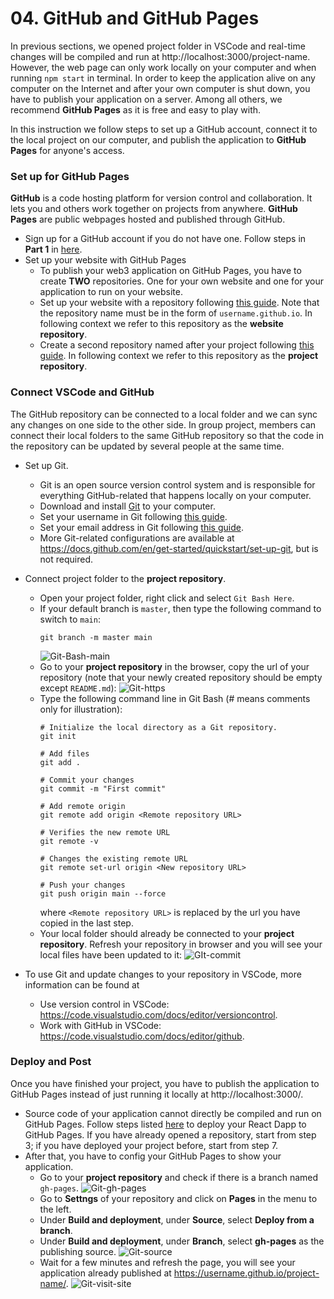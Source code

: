 
# 04. GitHub and GitHub Pages

In previous sections, we opened project folder in VSCode and real-time changes will be compiled and run at http://localhost:3000/project-name. However, the web page can only work locally on your computer and when running ```npm start``` in terminal. In order to keep the application alive on any computer on the Internet and after your own computer is shut down, you have to publish your application on a server. Among all others, we recommend **GitHub Pages** as it is free and easy to play with. 

In this instruction we follow steps to set up a GitHub account, connect it to the local project on our computer, and publish the application to **GitHub Pages** for anyone's access. 


### Set up for GitHub Pages
**GitHub** is a code hosting platform for version control and collaboration. It lets you and others work together on projects from anywhere. **GitHub Pages** are public webpages hosted and published through GitHub. 

- Sign up for a GitHub account if you do not have one. Follow steps in **Part 1** in [here](https://docs.github.com/en/get-started/onboarding/getting-started-with-your-github-account). 
- Set up your website with GitHub Pages
  - To publish your web3 application on GitHub Pages, you have to create **TWO** repositories. One for your own website and one for your application to run on your website. 
  - Set up your website with a repository following [this guide](https://docs.github.com/en/pages/quickstart). Note that the repository name must be in the form of ```username.github.io```. In following context we refer to this repository as the **website repository**. 
  - Create a second repository named after your project following [this guide](https://docs.github.com/en/get-started/quickstart/create-a-repo). In following context we refer to this repository as the **project repository**. 


### Connect VSCode and GitHub
The GitHub repository can be connected to a local folder and we can sync any changes on one side to the other side. In group project, members can connect their local folders to the same GitHub repository so that the code in the repository can be updated by several people at the same time. 

- Set up Git. 
  - Git is an open source version control system and is responsible for everything GitHub-related that happens locally on your computer. 
  - Download and install [Git](https://git-scm.com/downloads) to your computer. 
  - Set your username in Git following [this guide](https://docs.github.com/en/get-started/getting-started-with-git/setting-your-username-in-git). 
  - Set your email address in Git following [this guide](https://docs.github.com/en/account-and-profile/setting-up-and-managing-your-personal-account-on-github/managing-email-preferences/setting-your-commit-email-address). 
  - More Git-related configurations are available at https://docs.github.com/en/get-started/quickstart/set-up-git, but is not required. 

- Connect project folder to the **project repository**. 
  - Open your project folder, right click and select ```Git Bash Here```. 
  - If your default branch is ```master```, then type the following command to switch to ```main```:
    ```
    git branch -m master main
    ```
    ![Git-Bash-main](https://i.postimg.cc/g094Zmqc/Git-Bash-main.png)
  - Go to your **project repository** in the browser, copy the url of your repository (note that your newly created repository should be empty except ```README.md```):
    ![Git-https](https://i.postimg.cc/1tsHvBjL/Git-https.png)
  - Type the following command line in Git Bash (# means comments only for illustration):
    ```
    # Initialize the local directory as a Git repository.
    git init

    # Add files
    git add .

    # Commit your changes
    git commit -m "First commit"

    # Add remote origin
    git remote add origin <Remote repository URL>

    # Verifies the new remote URL
    git remote -v

    # Changes the existing remote URL
    git remote set-url origin <New repository URL>
    
    # Push your changes
    git push origin main --force
    ```
    where ```<Remote repository URL>``` is replaced by the url you have copied in the last step. 
  - Your local folder should already be connected to your **project repository**. Refresh your repository in browser and you will see your local files have been updated to it:
    ![GIt-commit](https://i.postimg.cc/0jH02sys/Git-commit.png)
    
- To use Git and update changes to your repository in VSCode, more information can be found at
  - Use version control in VSCode: https://code.visualstudio.com/docs/editor/versioncontrol. 
  - Work with GitHub in VSCode: https://code.visualstudio.com/docs/editor/github. 

### Deploy and Post 
Once you have finished your project, you have to publish the application to GitHub Pages instead of just running it locally at http://localhost:3000/. 

- Source code of your application cannot directly be compiled and run on GitHub Pages. Follow steps listed [here](https://github.com/gitname/react-gh-pages) to deploy your React Dapp to GitHub Pages. If you have already opened a repository, start from step 3; if you have deployed your project before, start from step 7. 
- After that, you have to config your GitHub Pages to show your application. 
  - Go to your **project repository** and check if there is a branch named ```gh-pages```. 
    ![Git-gh-pages](https://i.postimg.cc/TPr0jFCV/Git-gh-pages.png)
  - Go to **Settngs** of your repository and click on **Pages** in the menu to the left. 
  - Under **Build and deployment**, under **Source**, select **Deploy from a branch**.  
  - Under **Build and deployment**, under **Branch**, select **gh-pages** as the publishing source. 
    ![Git-source](https://i.postimg.cc/854b9W8s/Git-source.png)
  - Wait for a few minutes and refresh the page, you will see your application already published at https://username.github.io/project-name/. 
    ![Git-visit-site](https://i.postimg.cc/C5K4g1Y7/Git-vist-site.png)

